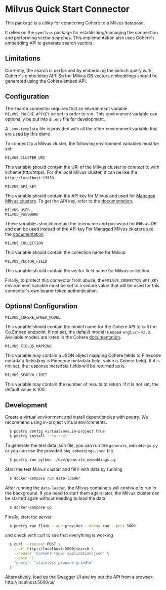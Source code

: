 # Milvus Quick Start Connector

This package is a utility for connecting Cohere to a Milvus database.

It relies on the `pymilvus` package for establishing/managing the connection and performing vector searches. 
This implementation also uses Cohere's embedding API to generate search vectors.

## Limitations

Currently, the search is performed by embedding the search query with Cohere's embedding API.
So the Milvus DB vectors embeddings should be generated using the Cohere embed API.

## Configuration

The search connector requires that an environment variable `MILVUS_COHERE_APIKEY` be set in order to run. 
This environment variable can optionally be put into a `.env` file for development.

A `.env-template` file is provided with all the other environment variable that are used by this demo.

To connect to a Milvus cluster, the following environment variables must be set:

```
MILVUS_CLUSTER_URI
```
This variable should contain the URI of the Milvus cluster to connect to with scheme(http/https).
For the local Milvus cluster, it can be like the `http://localhost:19530`.

```
MILVUS_API_KEY
```
This variable should contain the API key for Milvus and used for [Managed Milvus clusters](https://cloud.zilliz.com/signup). 
To get the API key, refer to the [documentation](https://docs.zilliz.com/docs/manage-api-keys).

```
MILVUS_USER
MILVUS_PASSWORD
```
These variables should contain the username and password for Milvus DB and can be used instead of the API key 
For Managed Milvus clusters see the [documentation](https://docs.zilliz.com/docs/manage-cluster-credentials-gui).

```
MILVUS_COLLECTION
```
This variable should contain the collection name for Milvus.

```
MILVUS_VECTOR_FIELD
```
This variable should contain the vector field name for Milvus collection.

Finally, to protect this connector from abuse, the `MILVUS_CONNECTOR_API_KEY` environment variable must be set to a secure value that will be used for this connector's own bearer token authentication.

## Optional Configuration

```
MILVUS_COHERE_EMBED_MODEL
```
This variable should contain the model name for the Cohere API to call the Co.Embed endpoint.
If not set, the default model is `embed-english-v3.0`.
Available models are listed in the Cohere [documentation](https://docs.cohere.com/reference/embed).

```
MILVUS_FIELDS_MAPPING
```

This variable may contain a JSON object mapping Cohere fields
to Pinecone metadata fields(key is Pinecone metadata field, value is Cohere field).
If it is not set, the response metadata fields will be returned as is.

```
MILVUS_SEARCH_LIMIT
```

This variable may contain the number of results to return.
If it is not set, the default value is 100.


## Development

Create a virtual environment and install dependencies with poetry. We recommend using in-project virtual environments:

```bash
  $ poetry config virtualenvs.in-project true
  $ poetry install --no-root
```

To generate the test data json file, you can run the `generate_embeddings.py` or you can use the provided `bbq_embeddings.json` file.

```bash
  $ poetry run python ./dev/generate_embeddings.py
```

Start the test Milvus cluster and fill it with data by running

```bash
  $ docker-compose run data-loader
```

After running the `data-loader`, the Milvus containers will continue to run in the background. If you need to start them again later, the Milvus cluster can be started again without needing to load the data:

```bash
  $ docker-compose up
```

Finally, start the server

```bash
  $ poetry run flask --app provider --debug run --port 5000
```

and check with curl to see that everything is working

```bash
  $ curl --request POST \
    --url http://localhost:5000/search \
    --header 'Content-Type: application/json' \
    --data '{
    "query": "stainless propane griddle"
  }'
```

Alternatively, load up the Swagger UI and try out the API from a browser: http://localhost:5000/ui/
